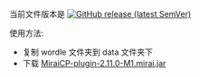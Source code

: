当前文件版本是 [![GitHub release (latest SemVer)](https://img.shields.io/github/v/release/Nambers/MiraiCP?include_prereleases)](https://github.com/Nambers/MiraiCP/releases/) 

使用方法:
- 复制 wordle 文件夹到 data 文件夹下
- 下载 [MiraiCP-plugin-2.11.0-M1.mirai.jar](https://github.com/Nambers/MiraiCP/releases/)
